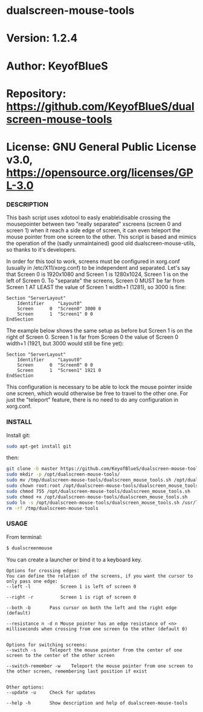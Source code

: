 # dualscreen-mouse-tools

# Version:    1.2.4
# Author:     KeyofBlueS
# Repository: https://github.com/KeyofBlueS/dualscreen-mouse-tools
# License:    GNU General Public License v3.0, https://opensource.org/licenses/GPL-3.0

### DESCRIPTION
This bash script uses xdotool to easly enable\disable crossing the mousepointer between two "really separated" xscreens (screen 0 and screen 1) when it reach a side edge of screen, it can even teleport the mouse pointer from one screen to the other.
This script is based and mimics the operation of the (sadly unmaintained) good old dualscreen-mouse-utils, so thanks to it's developers.

In order for this tool to work, screens must be configured in xorg.conf (usually in /etc/X11/xorg.conf) to be independent and separated. Let's say that Screen 0 is 1920x1080 and Screen 1 is 1280x1024, Screen 1 is on the left of Screen 0. To "separate" the screens, Screen 0 MUST be far from Screen 1 AT LEAST the value of Screen 1 width+1 (1281), so 3000 is fine:
```
Section "ServerLayout"
    Identifier     "Layout0"
    Screen      0  "Screen0" 3000 0
    Screen      1  "Screen1" 0 0
EndSection
```
The example below shows the same setup as before but Screen 1 is on the right of Screen 0. Screen 1 is far from Screen 0 the value of Screen 0 width+1 (1921, but 3000 would still be fine yet):
```
Section "ServerLayout"
    Identifier     "Layout0"
    Screen      0  "Screen0" 0 0
    Screen      1  "Screen1" 1921 0
EndSection
```
This configuration is necessary to be able to lock the mouse pointer inside one screen, which would otherwise be free to travel to the other one.
For just the "teleport" feature, there is no need to do any configuration in xorg.conf.

### INSTALL
Install git:
```sh
sudo apt-get install git
```
then:
```sh
git clone -b master https://github.com/KeyofBlueS/dualscreen-mouse-tools /tmp/dualscreen-mouse-tools
sudo mkdir -p /opt/dualscreen-mouse-tools/
sudo mv /tmp/dualscreen-mouse-tools/dualscreen_mouse_tools.sh /opt/dualscreen-mouse-tools/
sudo chown root:root /opt/dualscreen-mouse-tools/dualscreen_mouse_tools.sh
sudo chmod 755 /opt/dualscreen-mouse-tools/dualscreen_mouse_tools.sh
sudo chmod +x /opt/dualscreen-mouse-tools/dualscreen_mouse_tools.sh
sudo ln -s /opt/dualscreen-mouse-tools/dualscreen_mouse_tools.sh /usr/local/bin/dualscreenmouse
rm -rf /tmp/dualscreen-mouse-tools
```
### USAGE

From terminal:
```sh
$ dualscreenmouse
```
You can create a launcher or bind it to a keyboard key.
```
Options for crossing edges:
You can define the relation of the screens, if you want the cursor to only pass one edge:
--left -l	    	Screen 1 is left of screen 0

--right -r  		Screen 1 is rigt of screen 0

--both -b		Pass cursor on both the left and the right edge (default)

--resistance n -d n	Mouse pointer has an edge resistance of <n> milliseconds when crossing from one screen to the other (default 0)


Options for switching screens:
--switch -s		Teleport the mouse pointer from the center of one screen to the center of the other screen

--switch-remember -w	Teleport the mouse pointer from one screen to the other screen, remembering last position if exist


Other options:
--update -u		Check for updates

--help -h		Show description and help of dualscreen-mouse-tools
```
